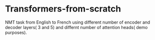 # Transformers-from-scratch

NMT task from English to French using different number of encoder and decoder layers( 3 and 5) and differnt number of attention heads( demo purposes).
